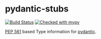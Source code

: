 # pydantic-stubs

[![Build Status](https://travis-ci.com/vppuzakov/pydantic-stubs.svg?branch=master)](https://travis-ci.com/vppuzakov/pydantic-stubs)
[![Checked with mypy](http://www.mypy-lang.org/static/mypy_badge.svg)](http://mypy-lang.org/)

[PEP 561](https://www.python.org/dev/peps/pep-0561) 
based Type information for
[pydantic](https://github.com/samuelcolvin/pydantic/).
